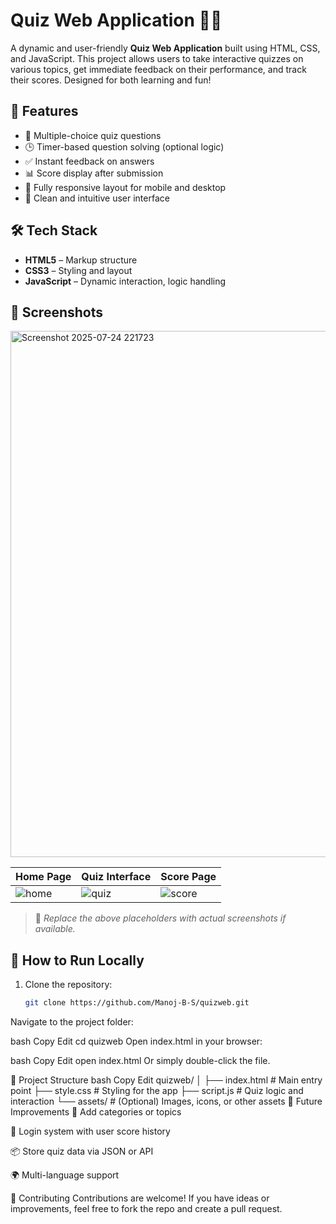 # Quiz Web Application 🧠📱

A dynamic and user-friendly **Quiz Web Application** built using HTML, CSS, and JavaScript. This project allows users to take interactive quizzes on various topics, get immediate feedback on their performance, and track their scores. Designed for both learning and fun!

## 🚀 Features

- 🎯 Multiple-choice quiz questions
- 🕒 Timer-based question solving (optional logic)
- ✅ Instant feedback on answers
- 📊 Score display after submission
- 📱 Fully responsive layout for mobile and desktop
- 🌙 Clean and intuitive user interface

## 🛠️ Tech Stack

- **HTML5** – Markup structure
- **CSS3** – Styling and layout
- **JavaScript** – Dynamic interaction, logic handling

## 📸 Screenshots
<img width="798" height="842" alt="Screenshot 2025-07-24 221723" src="https://github.com/user-attachments/assets/41222487-802f-42c7-9f2c-e84a6ccabb44" />

| Home Page | Quiz Interface | Score Page |
|-----------|----------------|------------|
| ![home]([https://via.placeholder.com](https://github.com/user-attachments/assets/41222487-802f-42c7-9f2c-e84a6ccabb44)/200x120) | ![quiz](https://via.placeholder.com/200x120) | ![score](https://via.placeholder.com/200x120) |

> 📌 _Replace the above placeholders with actual screenshots if available._

## 🔧 How to Run Locally

1. Clone the repository:
   ```bash
   git clone https://github.com/Manoj-B-S/quizweb.git
Navigate to the project folder:

bash
Copy
Edit
cd quizweb
Open index.html in your browser:

bash
Copy
Edit
open index.html
Or simply double-click the file.

📂 Project Structure
bash
Copy
Edit
quizweb/
│
├── index.html          # Main entry point
├── style.css           # Styling for the app
├── script.js           # Quiz logic and interaction
└── assets/             # (Optional) Images, icons, or other assets
🎯 Future Improvements
🔄 Add categories or topics

🔐 Login system with user score history

📦 Store quiz data via JSON or API

🌍 Multi-language support

🤝 Contributing
Contributions are welcome! If you have ideas or improvements, feel free to fork the repo and create a pull request.
